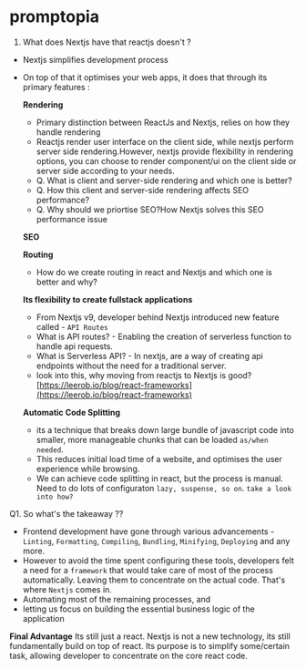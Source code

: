 # promptopia

1. What does Nextjs have that reactjs doesn't ?
- Nextjs simplifies development process
- On top of that it optimises your web apps, it does that through its primary features : 

   **Rendering**
  - Primary distinction between ReactJs and Nextjs, relies on how they handle rendering
  - Reactjs render user interface on the client side, while nextjs perform server side rendering.However, nextjs provide flexibility in rendering options, you can choose to render component/ui on the client side or server side according to your needs.
  - Q. What is client and server-side rendering and which one is better?
  - Q. How this client and server-side rendering affects SEO performance?
  - Q. Why should we priortise SEO?How Nextjs solves this SEO performance issue
 
   **SEO**
   
   **Routing**
  - How do we create routing in react and Nextjs and which one is better and why?

   **Its flexibility to create fullstack applications**
  - From Nextjs v9, developer behind Nextjs introduced new feature called - `API Routes`
  - What is API routes? - Enabling the creation of serverless function to handle api requests.
  - What is Serverless API? - In nextjs, are a way of creating api endpoints without the need for a traditional server. 
  - look into this, why moving from reactjs to Nextjs is good? [https://leerob.io/blog/react-frameworks](https://leerob.io/blog/react-frameworks)

   **Automatic Code Splitting**
  - its a technique that breaks down large bundle of javascript code into smaller, more manageable chunks that can be loaded `as/when needed`.
  - This reduces initial load time of a website, and optimises the user experience while browsing.
  - We can achieve code splitting in react, but the process is manual. Need to do lots of configuraton `lazy, suspense, so on`. `take a look into how?`

Q1. So what's the takeaway ??
-  Frontend development have gone through various advancements - `Linting`, `Formatting`, `Compiling`, `Bundling`, `Minifying`, `Deploying` and any more.
-  However to avoid the time spent configuring these tools, developers felt a need for a `framework` that would take care of most of the process automatically. Leaving them to concentrate on the actual code. That's where `Nextjs` comes in. 
  - Automating most of the remaining processes, and
  - letting us focus on building the essential business logic of the application
 
**Final Advantage**
Its still just a react.
Nextjs is not a new technology, its still fundamentally build on top of react.
Its purpose is to simplify some/certain  task, allowing developer to concentrate on the core react code.
